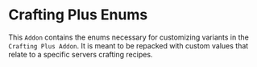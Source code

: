 # Crafting Plus Enums

This `Addon` contains the enums necessary for customizing variants in the `Crafting Plus Addon`. It is meant to be repacked with custom values that relate to a specific servers crafting recipes.
